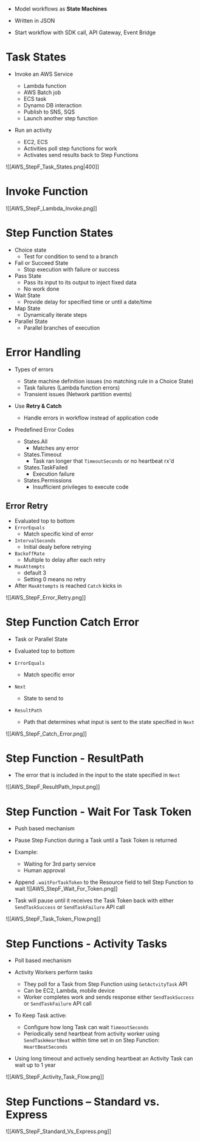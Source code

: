 - Model workflows as **State Machines**

- Written in JSON
- Start workflow with SDK call, API Gateway, Event Bridge

# Task States

- Invoke an AWS Service
	- Lambda function
	- AWS Batch job
	- ECS task
	- Dynamo DB interaction
	- Publish to SNS, SQS
	- Launch another step function

- Run an activity
	- EC2, ECS
	- Activities poll step functions for work
	- Activates send results back to Step Functions

![[AWS_StepF_Task_States.png|400]]

# Invoke Function

![[AWS_StepF_Lambda_Invoke.png]]

# Step Function States

- Choice state
	- Test for condition to send to a branch
- Fail or Succeed State
	- Stop execution with failure or success
- Pass State
	- Pass its input to its output to inject fixed data
	- No work done
- Wait State
	- Provide delay for specified time or until a date/time
- Map State
	- Dynamically iterate steps
- Parallel State
	- Parallel branches of execution

# Error Handling

- Types of errors
	- State machine definition issues (no matching rule in a Choice State)
	- Task failures (Lambda function errors)
	- Transient issues (Network partition events)
- Use **Retry & Catch**
	- Handle errors in workflow instead of application code

- Predefined Error Codes
	- States.All
		- Matches any error
	- States.Timeout
		- Task ran longer that `TimeoutSeconds` or no heartbeat rx'd
	- States.TaskFailed
		- Execution failure
	- States.Permissions
		- Insufficient privileges to execute code

## Error Retry

- Evaluated top to bottom
- `ErrorEquals`
	- Match specific kind of error
- `IntervalSeconds`
	- Initial dealy before retrying
- `BackoffRate`
	- Multiple to delay after each retry
- `MaxAttempts`
	- default 3
	- Setting 0 means no retry
- After `MaxAttempts` is reached `Catch` kicks in

![[AWS_StepF_Error_Retry.png]]

# Step Function Catch Error

- Task or Parallel State

- Evaluated top to bottom
- `ErrorEquals`
	- Match specific error
- `Next`
	- State to send to
- `ResultPath`
	- Path that determines what input is sent to the state specified in `Next`

![[AWS_StepF_Catch_Error.png]]

# Step Function - ResultPath

- The error that is included in the input to the state specified in `Next`

![[AWS_StepF_ResultPath_Input.png]]

# Step Function - Wait For Task Token

- Push based mechanism

- Pause Step Function during a Task until a Task Token is returned
- Example:
	- Waiting for 3rd party service
	- Human approval

- Append `.waitForTaskToken` to the Resource field to tell Step Function to wait
![[AWS_StepF_Wait_For_Token.png]]

- Task will pause until it receives the Task Token back with either `SendTaskSuccess` or `SendTaskFailure` API call

![[AWS_StepF_Task_Token_Flow.png]]

# Step Functions - Activity Tasks

- Poll based mechanism

- Activity Workers perform tasks
	- They poll for a Task from Step Function using `GetActvityTask` API 
	- Can be EC2, Lambda, mobile device
	- Worker completes work and sends response either `SendTaskSuccess` or `SendTaskFailure` API call
- To Keep Task active:
	- Configure how long Task can wait `TimeoutSeconds`
	- Periodically send heartbeat from activity worker using `SendTaskHeartBeat` within time set in on Step Function: `HeartBeatSeconds`
- Using long timeout and actively sending heartbeat an Activity Task can wait up to 1 year

![[AWS_StepF_Activity_Task_Flow.png]]

# Step Functions – Standard vs. Express

![[AWS_StepF_Standard_Vs_Express.png]]